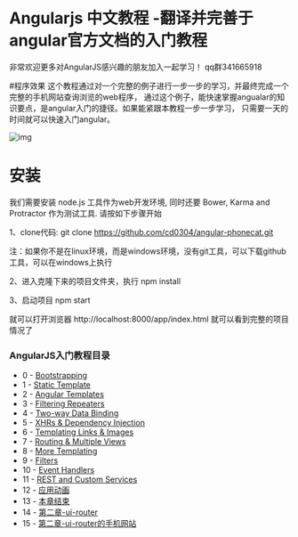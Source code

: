 
# Angularjs 中文教程  -翻译并完善于angular官方文档的入门教程

非常欢迎更多对AngularJS感兴趣的朋友加入一起学习！ qq群341665918

#程序效果
这个教程通过对一个完整的例子进行一步一步的学习，并最终完成一个完整的手机网站查询浏览的web程序，
通过这个例子，能快速掌握angualar的知识要点，是angular入门的捷径。如果能紧跟本教程一步一步学习，
只需要一天的时间就可以快速入门angular。

![img](https://docs.angularjs.org/img/tutorial/catalog_screen.png)



# 安装

我们需要安装 node.js 工具作为web开发环境, 同时还要 Bower, Karma and Protractor 作为测试工具. 请按如下步骤开始

1、clone代码:
git clone https://github.com/cd0304/angular-phonecat.git

注：如果你不是在linux环境，而是windows环境，没有git工具，可以下载github工具，可以在windows上执行

2、进入克隆下来的项目文件夹，执行
npm install

3、启动项目
npm start

就可以打开浏览器 http://localhost:8000/app/index.html  就可以看到完整的项目情况了


### AngularJS入门教程目录



* 0 -  [Bootstrapping](http://angularjs.cn/A002 "AngularJS快速开始")
* 1 -  [Static Template](http://angularjs.cn/A002 "AngularJS快速开始")
* 2 -  [Angular Templates](http://angularjs.cn/A002 "AngularJS快速开始")
* 3 -  [Filtering Repeaters](http://angularjs.cn/A002 "AngularJS快速开始")
* 4 -  [Two-way Data Binding](http://angularjs.cn/A002 "AngularJS快速开始")
* 5 -  [XHRs & Dependency Injection](http://angularjs.cn/A002 "AngularJS快速开始")
* 6 -  [Templating Links & Images](http://angularjs.cn/A002 "AngularJS快速开始")
* 7 -  [Routing & Multiple Views](http://angularjs.cn/A002 "AngularJS快速开始")
* 8 -  [More Templating](http://angularjs.cn/A002 "AngularJS快速开始")
* 9 -  [Filters](http://angularjs.cn/A002 "AngularJS快速开始")
* 10 - [Event Handlers](http://angularjs.cn/A002 "AngularJS快速开始")
* 11 - [REST and Custom Services](http://angularjs.cn/A002 "AngularJS快速开始")
* 12 - [应用动画](https://github.com/cd0304/angular-phonecat/blob/master/docs/step-12.md)
* 13 - [本章结束](https://github.com/cd0304/angular-phonecat/blob/master/docs/step-13.md )
* 14 - [第二章-ui-router](https://github.com/cd0304/angular-phonecat/blob/master/docs/step-14.md )
* 15 - [第二章-ui-router的手机网站](https://github.com/cd0304/angular-phonecat/blob/master/docs/step-15.md )
